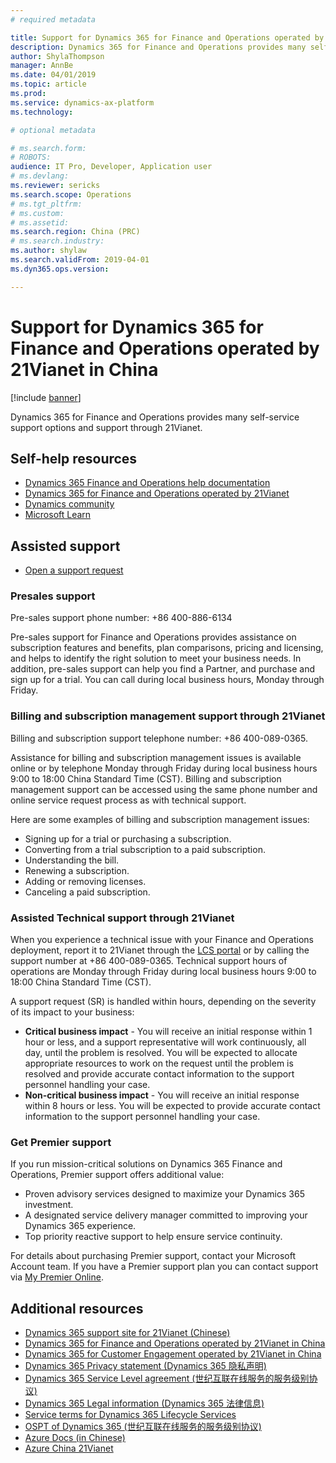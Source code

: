 ```yaml
---
# required metadata

title: Support for Dynamics 365 for Finance and Operations operated by 21Vianet in China
description: Dynamics 365 for Finance and Operations provides many self-service support options and support through 21Vianet. 
author: ShylaThompson
manager: AnnBe
ms.date: 04/01/2019
ms.topic: article
ms.prod: 
ms.service: dynamics-ax-platform
ms.technology: 

# optional metadata

# ms.search.form: 
# ROBOTS: 
audience: IT Pro, Developer, Application user
# ms.devlang: 
ms.reviewer: sericks
ms.search.scope: Operations
# ms.tgt_pltfrm: 
# ms.custom: 
# ms.assetid: 
ms.search.region: China (PRC)
# ms.search.industry: 
ms.author: shylaw
ms.search.validFrom: 2019-04-01
ms.dyn365.ops.version: 

---
```


# Support for Dynamics 365 for Finance and Operations operated by 21Vianet in China

[!include [banner](../includes/banner.md)]

Dynamics 365 for Finance and Operations provides many self-service support options and support through 21Vianet.

## Self-help resources


- [Dynamics 365 Finance and Operations help documentation](../../fin-and-ops/index.md)
- [Dynamics 365 for Finance and Operations operated by 21Vianet](../deployment/china-local-deployment.md)
- [Dynamics community](https://community.dynamics.com/)
- [Microsoft Learn](https://docs.microsoft.com/learn/)

## Assisted support

- [Open a support request](https://lcs.dynamics.cn/)

### Presales support

Pre-sales support phone number: +86 400-886-6134

Pre-sales support for Finance and Operations provides assistance on subscription features and benefits, plan comparisons, pricing and licensing, and helps to identify the right solution to meet your business needs. In addition, pre-sales support can help you find a Partner, and purchase and sign up for a trial. You can call during local business hours, Monday through Friday. 

### Billing and subscription management support through 21Vianet

Billing and subscription support telephone number: +86 400-089-0365.

Assistance for billing and subscription management issues is available online or by telephone Monday through Friday during local business hours 9:00 to 18:00 China Standard Time (CST). Billing and subscription management support can be accessed using the same phone number and online service request process as with technical support.

Here are some examples of billing and subscription management issues:

- Signing up for a trial or purchasing a subscription.
- Converting from a trial subscription to a paid subscription.
- Understanding the bill.
- Renewing a subscription.
- Adding or removing licenses.
- Canceling a paid subscription.


### Assisted Technical support through 21Vianet

When you experience a technical issue with your Finance and Operations deployment, report it to 21Vianet through the [LCS portal](https://lcs.dynamics.cn/) or by calling the support number at +86 400-089-0365.  Technical support hours of operations are Monday through Friday during local business hours 9:00 to 18:00 China Standard Time (CST).

A support request (SR) is handled within hours, depending on the severity of its impact to your business:

- **Critical business impact** - You will receive an initial response within 1 hour or less, and a support representative will work continuously, all day, until the problem is resolved. You will be expected to allocate appropriate resources to work on the request until the problem is resolved and provide accurate contact information to the support personnel handling your case.
- **Non-critical business impact** - You will receive an initial response within 8 hours or less. You will be expected to provide accurate contact information to the support personnel handling your case.


### Get Premier support
If you run mission-critical solutions on Dynamics 365 Finance and Operations, Premier support offers additional value:

- Proven advisory services designed to maximize your Dynamics 365 investment.
- A designated service delivery manager committed to improving your Dynamics 365 experience.
- Top priority reactive support to help ensure service continuity.

For details about purchasing Premier support, contact your Microsoft Account team. If you have a Premier support plan you can contact support via [My Premier Online](https://support.microsoft.com/premier). 

## Additional resources
- [Dynamics 365 support site for 21Vianet (Chinese)](https://www.21vbluecloud.com/Dynamics365/)
- [Dynamics 365 for Finance and Operations operated by 21Vianet in China](../deployment/china-local-deployment.md)
- [Dynamics 365 for Customer Engagement operated by 21Vianet in China](https://docs.microsoft.com/dynamics365/customer-engagement/admin/datacenter/21vianet-support)
- [Dynamics 365 Privacy statement (Dynamics 365 隐私声明)](https://www.21vbluecloud.com/Dynamics365/d365-privacy/)
- [Dynamics 365 Service Level agreement (世纪互联在线服务的服务级别协议)](https://www.21vbluecloud.com/Dynamics365/d365-sla/)
- [Dynamics 365  Legal information (Dynamics 365 法律信息)](https://www.21vbluecloud.com/Dynamics365/dynamics365-legal/)
- [Service terms for Dynamics 365 Lifecycle Services](https://www.21vbluecloud.com/dynamics365/d365-lcs/)
- [OSPT of Dynamics 365 (世纪互联在线服务的服务级别协议)](https://www.21vbluecloud.com/ostpt/)
- [Azure Docs (in Chinese)](https://docs.azure.cn/zh-cn/)
- [Azure China 21Vianet](https://docs.microsoft.com/azure/china/china-welcome)
